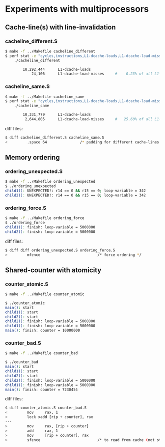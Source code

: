 
Experiments with multiprocessors
================================

## Cache-line(s) with line-invalidation

### cacheline_different.S

```sh
$ make -f ../Makefile cacheline_different
$ perf stat -e "cycles,instructions,L1-dcache-loads,L1-dcache-load-misses" \
    ./cacheline_different

        10,292,444      L1-dcache-loads
            24,106      L1-dcache-load-misses     #    0.23% of all L1-dcache accesses
```


### cacheline_same.S

```sh
$ make -f ../Makefile cacheline_same
$ perf stat -e "cycles,instructions,L1-dcache-loads,L1-dcache-load-misses" \
    ./cacheline_same

        10,331,779      L1-dcache-loads
         2,644,805      L1-dcache-load-misses     #   25.60% of all L1-dcache accesses
```

diff files:

```sh
$ diff cacheline_different.S cacheline_same.S
<         .space 64               /* padding for different cache-lines */
```



## Memory ordering

### ordering_unexpected.S

```sh
$ make -f ../Makefile ordering_unexpected
$ ./ordering_unexpected
child1(): UNEXPECTED!: r14 == 0 && r15 == 0; loop-variable = 342
child2(): UNEXPECTED!: r14 == 0 && r15 == 0; loop-variable = 342
```


### ordering_force.S

```sh
$ make -f ../Makefile ordering_force
$ ./ordering_force
child1(): finish: loop-variable = 5000000
child2(): finish: loop-variable = 5000000
```

diff files:

```sh
$ diff diff ordering_unexpected.S ordering_force.S
>         mfence                          /* force ordering */
```



## Shared-counter with atomicity

### counter_atomic.S

```sh
$ make -f ../Makefile counter_atomic

$ ./counter_atomic
main(): start
child1(): start
child2(): start
child2(): finish: loop-variable = 5000000
child1(): finish: loop-variable = 5000000
main(): finish: counter = 10000000
```

### counter_bad.S

```sh
$ make -f ../Makefile counter_bad

$ ./counter_bad
main(): start
child1(): start
child2(): start
child2(): finish: loop-variable = 5000000
child1(): finish: loop-variable = 5000000
main(): finish: counter = 7230454
```

diff files:

```sh
$ diff counter_atomic.S counter_bad.S
<         mov     rax, 1
<         lock xadd [rip + counter], rax
---
>         mov     rax, [rip + counter]
>         add     rax, 1
>         mov     [rip + counter], rax
>         sfence                          /* to read from cache (not store-buf)
```
